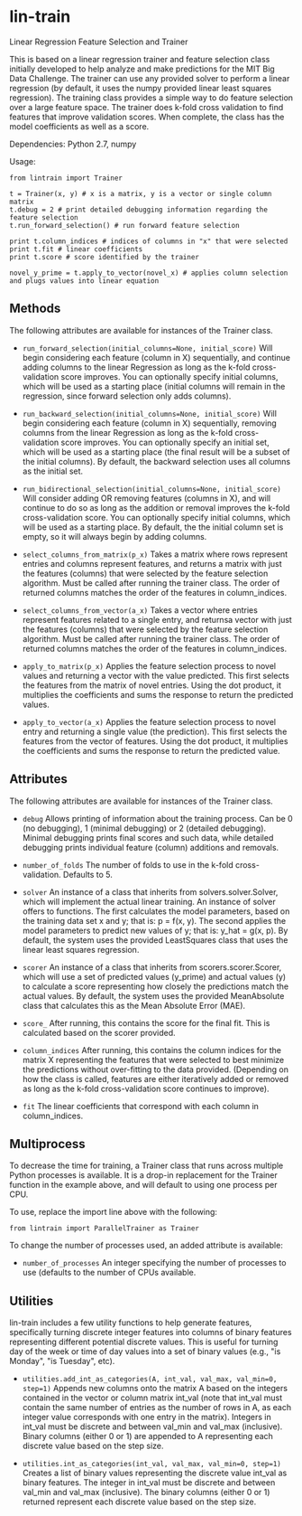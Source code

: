 lin-train
=========

Linear Regression Feature Selection and Trainer

This is based on a linear regression trainer and feature selection class initially developed to help
analyze and make predictions for the MIT Big Data Challenge. The trainer can use any provided solver to
perform a linear regression (by default, it uses the numpy provided linear least squares regression).
The training class provides a simple way to do feature selection over a large feature space.
The trainer does k-fold cross validation to find features that improve validation scores. When complete,
the class has the model coefficients as well as a score.

Dependencies: Python 2.7, numpy

Usage:

    from lintrain import Trainer

    t = Trainer(x, y) # x is a matrix, y is a vector or single column matrix
    t.debug = 2 # print detailed debugging information regarding the feature selection
    t.run_forward_selection() # run forward feature selection

    print t.column_indices # indices of columns in "x" that were selected
    print t.fit # linear coefficients
    print t.score # score identified by the trainer

    novel_y_prime = t.apply_to_vector(novel_x) # applies column selection and plugs values into linear equation

Methods
-------

The following attributes are available for instances of the Trainer class.

* `run_forward_selection(initial_columns=None, initial_score)` Will begin considering each
  feature (column in X) sequentially, and continue adding columns to the linear Regression 
  as long as the k-fold cross-validation score improves. You can optionally specify 
  initial columns, which will be used as a starting place (initial columns will remain
  in the regression, since forward selection only adds columns).

* `run_backward_selection(initial_columns=None, initial_score)` Will begin considering 
  each feature (column in X) sequentially, removing columns from the linear Regression 
  as long as the k-fold cross-validation score improves. You can optionally specify an 
  initial set, which will be used as a starting place (the final result will be a subset
  of the initial columns). By default, the backward selection uses all columns as the 
  initial set.

* `run_bidirectional_selection(initial_columns=None, initial_score)` Will consider adding
  OR removing features (columns in X), and will continue to do so as long as the addition
  or removal improves the k-fold cross-validation score. You can optionally specify 
  initial columns, which will be used as a starting place. By default, the the initial 
  column set is empty, so it will always begin by adding columns.

* `select_columns_from_matrix(p_x)` Takes a matrix where rows represent entries and
  columns represent features, and returns a matrix with just the features (columns)
  that were selected by the feature selection algorithm. Must be called after running
  the trainer class. The order of returned columns matches the order of the features
  in column_indices.

* `select_columns_from_vector(a_x)` Takes a vector where entries represent features
  related to a single entry, and returnsa vector with just the features (columns) that
  were selected by the feature selection algorithm. Must be called after running the
  trainer class. The order of returned columns matches the order of the features in
  column_indices.

* `apply_to_matrix(p_x)` Applies the feature selection process to novel values and
  returning a vector with the  value predicted. This first selects the features from
  the matrix of novel entries. Using the dot product, it multiplies the coefficients
  and sums the response to return the predicted values.

* `apply_to_vector(a_x)` Applies the feature selection process to novel entry and
  returning a single value (the prediction). This first selects the features from
  the vector of features. Using the dot product, it multiplies the coefficients
  and sums the response to return the predicted value.


Attributes
----------

The following attributes are available for instances of the Trainer class.

* `debug` Allows printing of information about the training process. Can be 0 (no debugging), 1 (minimal debugging) or
   2 (detailed debugging). Minimal debugging prints final scores and such data, while detailed debugging prints
   individual feature (column) additions and removals.

* `number_of_folds` The number of folds to use in the k-fold cross-validation. Defaults to
   5.

* `solver` An instance of a class that inherits from solvers.solver.Solver, which will implement the actual linear
  training. An instance of solver offers to functions. The first calculates the model parameters, based on the training
  data set x and y; that is: p = f(x, y). The second applies the model parameters to predict new values of y; that is:
  y_hat = g(x, p). By default, the system uses the provided LeastSquares class that uses the linear least squares
  regression.

* `scorer` An instance of a class that inherits from scorers.scorer.Scorer, which will use a set of predicted values
  (y_prime) and actual values (y) to calculate a score representing how closely the predictions match the actual values.
   By default, the system uses the provided MeanAbsolute class that calculates this as the Mean Absolute Error (MAE).

* `score_` After running, this contains the score for the final fit. This is calculated based on the scorer provided. 

* `column_indices` After running, this contains the column indices for the matrix X representing the features that were
  selected to best minimize the predictions without over-fitting to the data provided. (Depending on how the class is
  called, features are either iteratively added or removed as long as the k-fold cross-validation score continues
  to improve).

* `fit` The linear coefficients that correspond with each column in column_indices.

Multiprocess
------------

To decrease the time for training, a Trainer class that runs across multiple Python
processes is available. It is a drop-in replacement for the Trainer function in the 
example above, and will default to using one process per CPU.

To use, replace the import line above with the following:

    from lintrain import ParallelTrainer as Trainer

To change the number of processes used, an added attribute is available:

* `number_of_processes` An integer specifying the number of processes to use (defaults to
  the number of CPUs available.

Utilities
---------

lin-train includes a few utility functions to help generate features, specifically turning
discrete integer features into columns of binary features representing different potential
discrete values. This is useful for turning day of the week or time of day values into
a set of binary values (e.g., "is Monday", "is Tuesday", etc).

* `utilities.add_int_as_categories(A, int_val, val_max, val_min=0, step=1)` Appends new columns
  onto the matrix A based on the integers contained in the vector or column matrix int_val (note
  that int_val must contain the same number of entries as the number of rows in A, as each integer
  value corresponds with one entry in the matrix). Integers in int_val must be discrete and between
  val_min and val_max (inclusive). Binary columns (either 0 or 1) are appended to A representing
  each discrete value based on the step size.

* `utilities.int_as_categories(int_val, val_max, val_min=0, step=1)` Creates a list of binary values
  representing the discrete value int_val as binary features. The integer in int_val must be discrete
  and between val_min and val_max (inclusive). The binary columns (either 0 or 1) returned represent
  each discrete value based on the step size.

